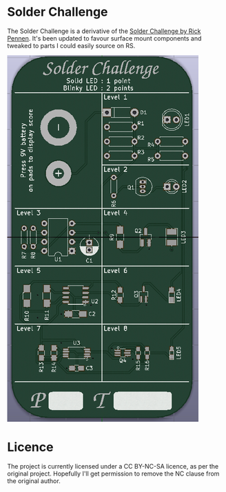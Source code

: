 # Solder Challenge

The Solder Challenge is a derivative of the [Solder Challenge by Rick Pennen](https://workspace.circuitmaker.com/Projects/Details/Rick-Pannen/Soldering-Challenge).
It's been updated to favour surface mount components and tweaked to parts I could easily source on RS.

![3D Render](render.png)

# Licence

The project is currently licensed under a CC BY-NC-SA licence, as per the original project. Hopefully I'll get permission to remove the NC clause from the original author.
